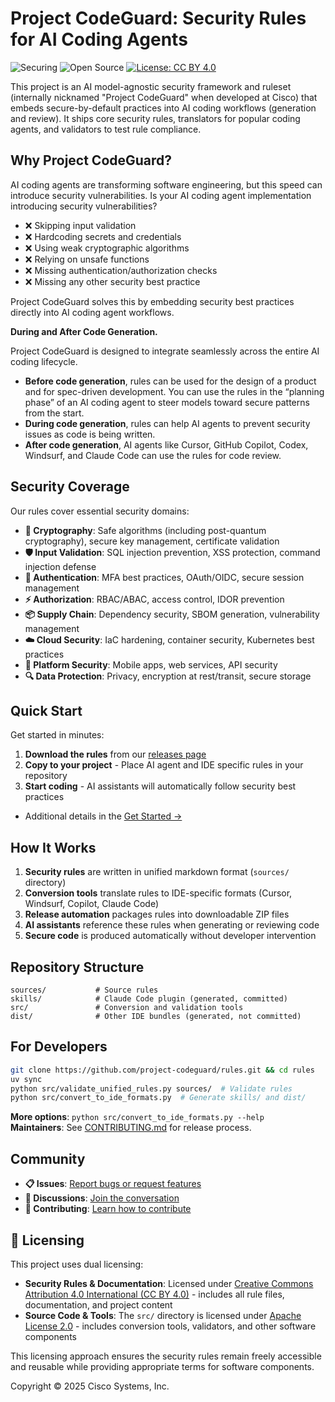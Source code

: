 # Project CodeGuard: Security Rules for AI Coding Agents
![Securing](https://img.shields.io/badge/Securing%20AI%20Generated%20Code-green)
![Open Source](https://img.shields.io/badge/Now-Open%20Source-brightgreen)
[![License: CC BY 4.0](https://img.shields.io/badge/License-CC%20BY%204.0-lightgrey.svg)](https://creativecommons.org/licenses/by/4.0/)

This project is an AI model-agnostic security framework and ruleset (internally nicknamed "Project CodeGuard" when developed at Cisco) that embeds secure-by-default practices into AI coding workflows (generation and review). It ships core security rules, translators for popular coding agents, and validators to test rule compliance.


## Why Project CodeGuard?

AI coding agents are transforming software engineering, but this speed can introduce security vulnerabilities. Is your AI coding agent implementation introducing security vulnerabilities?

- ❌ Skipping input validation
- ❌ Hardcoding secrets and credentials
- ❌ Using weak cryptographic algorithms
- ❌ Relying on unsafe functions
- ❌ Missing authentication/authorization checks
- ❌ Missing any other security best practice

Project CodeGuard solves this by embedding security best practices directly into AI coding agent workflows. 

**During and After Code Generation.**

Project CodeGuard is designed to integrate seamlessly across the entire AI coding lifecycle. 
- **Before code generation**, rules can be used for the design of a product and for spec-driven development. You can use the rules in the “planning phase” of an AI coding agent to steer models toward secure patterns from the start.
- **During code generation**, rules can help AI agents to prevent security issues as code is being written.
- **After code generation**, AI agents like Cursor, GitHub Copilot, Codex, Windsurf, and Claude Code can use the rules for code review. 


## Security Coverage

Our rules cover essential security domains:

- **🔐 Cryptography**: Safe algorithms (including post-quantum cryptography), secure key management, certificate validation
- **🛡️ Input Validation**: SQL injection prevention, XSS protection, command injection defense
- **🔑 Authentication**: MFA best practices, OAuth/OIDC, secure session management
- **⚡ Authorization**: RBAC/ABAC, access control, IDOR prevention
- **📦 Supply Chain**: Dependency security, SBOM generation, vulnerability management
- **☁️ Cloud Security**: IaC hardening, container security, Kubernetes best practices
- **📱 Platform Security**: Mobile apps, web services, API security
- **🔍 Data Protection**: Privacy, encryption at rest/transit, secure storage

## Quick Start

Get started in minutes:

1. **Download the rules** from our [releases page](https://github.com/project-codeguard/rules/releases)
2. **Copy to your project** - Place AI agent and IDE specific rules in your repository
3. **Start coding** - AI assistants will automatically follow security best practices

- Additional details in the [Get Started →](https://project-codeguard.org/getting-started/)


## How It Works

1. **Security rules** are written in unified markdown format (`sources/` directory)
2. **Conversion tools** translate rules to IDE-specific formats (Cursor, Windsurf, Copilot, Claude Code)
3. **Release automation** packages rules into downloadable ZIP files
4. **AI assistants** reference these rules when generating or reviewing code
5. **Secure code** is produced automatically without developer intervention

## Repository Structure

```
sources/           # Source rules
skills/            # Claude Code plugin (generated, committed)
src/               # Conversion and validation tools
dist/              # Other IDE bundles (generated, not committed)
```

## For Developers

```bash
git clone https://github.com/project-codeguard/rules.git && cd rules
uv sync
python src/validate_unified_rules.py sources/  # Validate rules
python src/convert_to_ide_formats.py  # Generate skills/ and dist/
```

**More options**: `python src/convert_to_ide_formats.py --help`  
**Maintainers**: See [CONTRIBUTING.md](CONTRIBUTING.md) for release process.

## Community

- **📋 Issues**: [Report bugs or request features](https://github.com/project-codeguard/rules/issues)
- **💬 Discussions**: [Join the conversation](https://github.com/project-codeguard/rules/discussions)
- **🤝 Contributing**: [Learn how to contribute](https://github.com/project-codeguard/rules/blob/main/CONTRIBUTING.md)


## 📄 Licensing

This project uses dual licensing:

- **Security Rules & Documentation**: Licensed under [Creative Commons Attribution 4.0 International (CC BY 4.0)](https://creativecommons.org/licenses/by/4.0/) - includes all rule files, documentation, and project content
- **Source Code & Tools**: The `src/` directory is licensed under [Apache License 2.0](src/LICENSE.md) - includes conversion tools, validators, and other software components

This licensing approach ensures the security rules remain freely accessible and reusable while providing appropriate terms for software components.


Copyright © 2025 Cisco Systems, Inc.